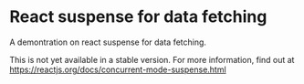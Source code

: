 # React suspense for data fetching
A demontration on react suspense for data fetching.

This is not yet available in a stable version. 
For more information, find out at https://reactjs.org/docs/concurrent-mode-suspense.html
